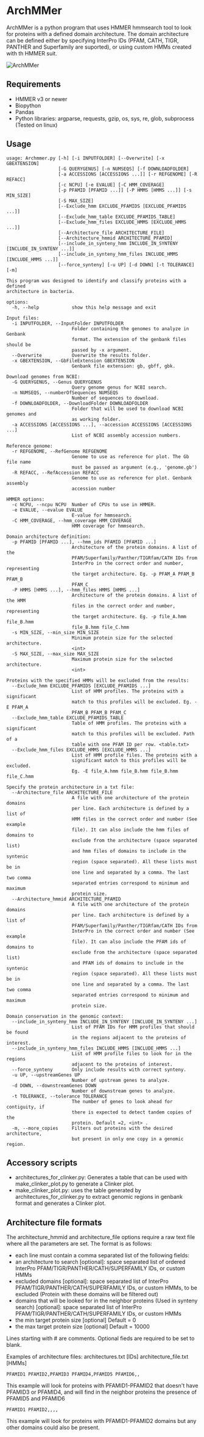 # ArchMMer
ArchMMer is a python program that uses HMMER hmmsearch tool to look for proteins with a defined domain architecture.
The domain architecture can be defined either by specifying InterPro IDs (PFAM, CATH, TIGR, PANTHER and Superfamily are suported), or using custom HMMs created with th HMMER suit.

![ArchMMer](image.png)

## Requirements
* HMMER v3 or newer
* Biopython
* Pandas
* Python libraries: argparse, requests, gzip, os, sys, re, glob, subprocess
  (Tested on linux)

## Usage
```
usage: Archmmer.py [-h] [-i INPUTFOLDER] [--Overwrite] [-x GBEXTENSION]
                   [-G QUERYGENUS] [-n NUMSEQS] [-f DOWNLOADFOLDER]
                   [-a ACCESSIONS [ACCESSIONS ...]] [-r REFGENOME] [-R REFACC]
                   [-c NCPU] [-e EVALUE] [-C HMM_COVERAGE]
                   [-p PFAMID [PFAMID ...]] [-P HMMS [HMMS ...]] [-s MIN_SIZE]
                   [-S MAX_SIZE]
                   [--Exclude_hmm EXCLUDE_PFAMIDS [EXCLUDE_PFAMIDS ...]]
                   [--Exclude_hmm_table EXCLUDE_PFAMIDS_TABLE]
                   [--Exclude_hmm_files EXCLUDE_HMMS [EXCLUDE_HMMS ...]]
                   [--Architecture_file ARCHITECTURE_FILE]
                   [--Architecture_hmmid ARCHITECTURE_PFAMID]
                   [--include_in_synteny_hmm INCLUDE_IN_SYNTENY [INCLUDE_IN_SYNTENY ...]]
                   [--include_in_synteny_hmm_files INCLUDE_HMMS [INCLUDE_HMMS ...]]
                   [--force_synteny] [-u UP] [-d DOWN] [-t TOLERANCE] [-m]

This program was designed to identify and classify proteins with a defined
architecture in bacteria.

options:
  -h, --help            show this help message and exit

Input files:
  -i INPUTFOLDER, --InputFolder INPUTFOLDER
                        Folder containing the genomes to analyze in Genbank
                        format. The extension of the genbank files should be
                        passed by -x argument.
  --Overwrite           Overwrite the results folder.
  -x GBEXTENSION, --GbFileExtension GBEXTENSION
                        Genbank file extension: gb, gbff, gbk.

Download genomes from NCBI:
  -G QUERYGENUS, --Genus QUERYGENUS
                        Query genome genus for NCBI search.
  -n NUMSEQS, --numberOfSequences NUMSEQS
                        Number of sequences to download.
  -f DOWNLOADFOLDER, --DownloadFolder DOWNLOADFOLDER
                        Folder that will be used to download NCBI genomes and
                        as working folder.
  -a ACCESSIONS [ACCESSIONS ...], --accession ACCESSIONS [ACCESSIONS ...]
                        List of NCBI assembly accession numbers.

Reference genome:
  -r REFGENOME, --RefGenome REFGENOME
                        Genome to use as reference for plot. The Gb file name
                        must be passed as argument (e.g., 'genome.gb')
  -R REFACC, --RefAccession REFACC
                        Genome to use as reference for plot. Genbank assembly
                        accession number

HMMER options:
  -c NCPU, --ncpu NCPU  Number of CPUs to use in HMMER.
  -e EVALUE, --evalue EVALUE
                        E-value for hmmsearch.
  -C HMM_COVERAGE, --hmm_coverage HMM_COVERAGE
                        HMM coverage for hmmsearch.

Domain architecture definition:
  -p PFAMID [PFAMID ...], --hmm_ids PFAMID [PFAMID ...]
                        Architecture of the protein domains. A list of the
                        PFAM/Superfamily/Panther/TIGRfam/CATH IDs from
                        InterPro in the correct order and number, representing
                        the target architecture. Eg. -p PFAM_A PFAM_B PFAM_B
                        PFAM_C
  -P HMMS [HMMS ...], --hmm_files HMMS [HMMS ...]
                        Architecture of the protein domains. A list of the HMM
                        files in the correct order and number, representing
                        the target architecture. Eg. -p file_A.hmm file_B.hmm
                        file_B.hmm file_C.hmm
  -s MIN_SIZE, --min_size MIN_SIZE
                        Minimum protein size for the selected architecture.
                        <int>
  -S MAX_SIZE, --max_size MAX_SIZE
                        Maximum protein size for the selected architecture.
                        <int>

Proteins with the specified HMMs will be excluded from the results:
  --Exclude_hmm EXCLUDE_PFAMIDS [EXCLUDE_PFAMIDS ...]
                        List of HMM profiles. The proteins with a significant
                        match to this profiles will be excluded. Eg. -E PFAM_A
                        PFAM_B PFAM_B PFAM_C
  --Exclude_hmm_table EXCLUDE_PFAMIDS_TABLE
                        Table of HMM profiles. The proteins with a significant
                        match to this profiles will be excluded. Path of a
                        table with one PFAM ID per row. <table.txt>
  --Exclude_hmm_files EXCLUDE_HMMS [EXCLUDE_HMMS ...]
                        List of HMM profile files. The proteins with a
                        significant match to this profiles will be excluded.
                        Eg. -E file_A.hmm file_B.hmm file_B.hmm file_C.hmm

Specify the protein architecture in a txt file:
  --Architecture_file ARCHITECTURE_FILE
                        A file with one architecture of the protein domains
                        per line. Each architecture is defined by a list of
                        HMM files in the correct order and number (See example
                        file). It can also include the hmm files of domains to
                        exclude from the architecture (space separated list)
                        and hmm files of domains to include in the syntenic
                        region (space separated). All these lists must be in
                        one line and separated by a comma. The last two comma
                        separated entries correspond to minimum and maximum
                        protein size.
  --Architecture_hmmid ARCHITECTURE_PFAMID
                        A file with one architecture of the protein domains
                        per line. Each architecture is defined by a list of
                        PFAM/Superfamily/Panther/TIGRfam/CATH IDs from
                        InterPro in the correct order and number (See example
                        file). It can also include the PFAM ids of domains to
                        exclude from the architecture (space separated list)
                        and PFAM ids of domains to include in the syntenic
                        region (space separated). All these lists must be in
                        one line and separated by a comma. The last two comma
                        separated entries correspond to minimum and maximum
                        protein size.

Domain conservation in the genomic context:
  --include_in_synteny_hmm INCLUDE_IN_SYNTENY [INCLUDE_IN_SYNTENY ...]
                        List of PFAM IDs for HMM profiles that should be found
                        in the regions adjacent to the proteins of interest.
  --include_in_synteny_hmm_files INCLUDE_HMMS [INCLUDE_HMMS ...]
                        List of HMM profile files to look for in the regions
                        adjacent to the proteins of interest.
  --force_synteny       Only include results with correct synteny.
  -u UP, --upstreamGenes UP
                        Number of upstream genes to analyze.
  -d DOWN, --downstreamGenes DOWN
                        Number of downstream genes to analyze.
  -t TOLERANCE, --tolerance TOLERANCE
                        The number of genes to look ahead for contiguity, if
                        there is expected to detect tandem copies of the
                        protein. Default =2, <int> .
  -m, --more_copies     Filters out proteins with the desired architecture,
                        but present in only one copy in a genomic region.
```
## Accessory scripts
* architectures_for_clinker.py: Generates a table that can be used with make_clinker_plot.py to generate a Clinker plot.
* make_clinker_plot.py: uses the table generated by architectures_for_clinker.py to extract genomic regions in genbank format and generates a Clinker plot.

## Architecture file formats
The architecture_hmmid and architecture_file options require a raw text file where all the parameters are set. The format is as follows:
- each line must contain a comma separated list of the following fields:
 - an architecture to search \[optional\]: space separated list of ordered InterPro PFAM/TIGR/PANTHER/CATH/SUPERFAMILY IDs, or custom HMMs
 - excluded domains \[optional\]: space separated list of InterPro PFAM/TIGR/PANTHER/CATH/SUPERFAMILY IDs, or custom HMMs, to be excluded (Protein with these domains will be filtered out)
 - domains that will be looked for in the neighbor proteins (Used in synteny search) \[optional\]: space separated list of InterPro PFAM/TIGR/PANTHER/CATH/SUPERFAMILY IDs, or custom HMMs
 - the min target protein size \[optional\] Default = 0
 - the max target protein size \[optional\] Default = 10000

Lines starting with # are comments. 
Optional fieds are required to be set to blank.

Examples of architecture files: architectures.txt \[IDs\] architecture_file.txt \[HMMs\] 
```
PFAMID1 PFAMID2,PFAMID3 PFAMID4,PFAMID5 PFAMID6,,
```
This example will look for proteins with PFAMID1-PFAMID2 that doesn't have PFAMID3 or PFAMID4, and will find in the neighbor proteins the presence of PFAMID5 and PFAMID6

```
PFAMID1 PFAMID2,,,,
```
This example will look for proteins with PFAMID1-PFAMID2 domains but any other domains could also be present.
